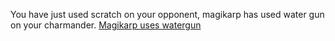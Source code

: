 You have just used scratch on your opponent, magikarp has used water gun on your charmander.
[Magikarp uses watergun](conclusion_2.md)